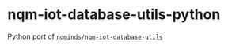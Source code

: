# nqm-iot-database-utils-python

Python port of
[`nqminds/nqm-iot-database-utils`][1]

[1]: https://github.com/nqminds/nqm-iot-database-utils
